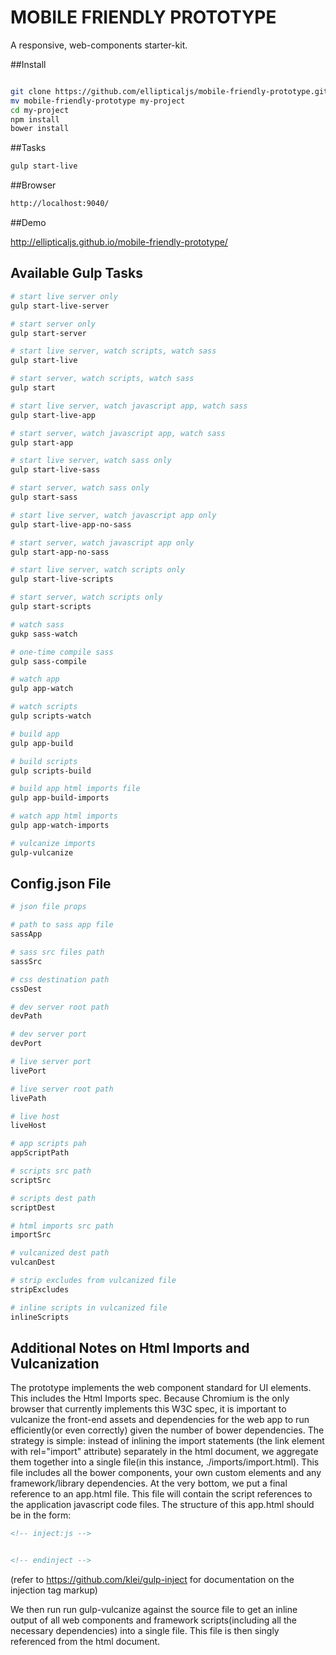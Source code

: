MOBILE FRIENDLY PROTOTYPE
===========================

A responsive, web-components starter-kit.


##Install

``` bash

git clone https://github.com/ellipticaljs/mobile-friendly-prototype.git
mv mobile-friendly-prototype my-project
cd my-project
npm install
bower install

```

##Tasks

``` bash
gulp start-live

```

##Browser

``` bash
http://localhost:9040/

```

##Demo

http://ellipticaljs.github.io/mobile-friendly-prototype/


## Available Gulp Tasks

``` bash
# start live server only
gulp start-live-server

# start server only
gulp start-server

# start live server, watch scripts, watch sass
gulp start-live

# start server, watch scripts, watch sass
gulp start

# start live server, watch javascript app, watch sass
gulp start-live-app

# start server, watch javascript app, watch sass
gulp start-app

# start live server, watch sass only
gulp start-live-sass

# start server, watch sass only
gulp start-sass

# start live server, watch javascript app only
gulp start-live-app-no-sass

# start server, watch javascript app only
gulp start-app-no-sass

# start live server, watch scripts only
gulp start-live-scripts

# start server, watch scripts only
gulp start-scripts

# watch sass
gukp sass-watch

# one-time compile sass
gulp sass-compile

# watch app
gulp app-watch

# watch scripts
gulp scripts-watch

# build app
gulp app-build

# build scripts
gulp scripts-build

# build app html imports file
gulp app-build-imports

# watch app html imports
gulp app-watch-imports

# vulcanize imports
gulp-vulcanize

```

## Config.json File

``` bash
# json file props

# path to sass app file
sassApp

# sass src files path
sassSrc

# css destination path
cssDest

# dev server root path
devPath

# dev server port
devPort

# live server port
livePort

# live server root path
livePath

# live host
liveHost

# app scripts pah
appScriptPath

# scripts src path
scriptSrc

# scripts dest path
scriptDest

# html imports src path
importSrc

# vulcanized dest path
vulcanDest

# strip excludes from vulcanized file
stripExcludes

# inline scripts in vulcanized file
inlineScripts


```


## Additional Notes on Html Imports and Vulcanization

The prototype implements the web component standard for UI elements. This includes the Html Imports spec. Because Chromium is the only browser that currently
implements this W3C spec, it is important to vulcanize the front-end assets and dependencies for the web app to run efficiently(or even correctly) given the number of bower dependencies.
The strategy is simple: instead of inlining the import statements (the link element with rel="import" attribute) separately in the html document, we aggregate them together
into a single file(in this instance, ./imports/import.html). This file includes all the bower components, your own custom elements and any framework/library dependencies. At the very
bottom, we put a final reference to an app.html file. This file will contain the script references to the application javascript code files. The structure of this app.html should be in the form:

```html
<!-- inject:js -->


<!-- endinject -->


```

(refer to https://github.com/klei/gulp-inject for documentation on the injection tag markup)

We then run run gulp-vulcanize against the source file to get an inline output of all web components and framework scripts(including all the necessary dependencies) into a single file.
This file is then singly referenced from the html document.